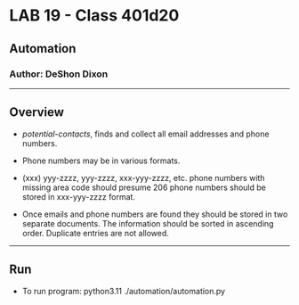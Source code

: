 # LAB 19 - Class 401d20

## Automation

### Author: DeShon Dixon

---

## Overview

- *potential-contacts*,  finds and collect all email addresses and phone numbers.


- Phone numbers may be in various formats.


- (xxx) yyy-zzzz, yyy-zzzz, xxx-yyy-zzzz, etc.
phone numbers with missing area code should presume 206
phone numbers should be stored in xxx-yyy-zzzz format.


- Once emails and phone numbers are found they should be stored in two separate documents.
The information should be sorted in ascending order.
Duplicate entries are not allowed.

---

## Run

- To run program: python3.11 ./automation/automation.py


